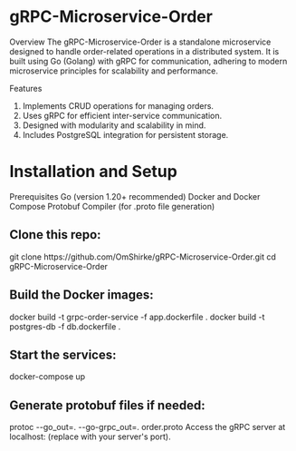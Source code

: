# gRPC-Microservice-Order
Overview
The gRPC-Microservice-Order is a standalone microservice designed to handle order-related operations in a distributed system. It is built using Go (Golang) with gRPC for communication, adhering to modern microservice principles for scalability and performance.

Features
1. Implements CRUD operations for managing orders.
2. Uses gRPC for efficient inter-service communication.
3. Designed with modularity and scalability in mind.
4. Includes PostgreSQL integration for persistent storage.

# Installation and Setup

Prerequisites
Go (version 1.20+ recommended)
Docker and Docker Compose
Protobuf Compiler (for .proto file generation)

<h2>Clone this repo:</h2>
git clone https://github.com/OmShirke/gRPC-Microservice-Order.git
cd gRPC-Microservice-Order

<h2>Build the Docker images:</h2>
docker build -t grpc-order-service -f app.dockerfile .
docker build -t postgres-db -f db.dockerfile .

<h2>Start the services:</h2>
docker-compose up

<h2>Generate protobuf files if needed:</h2>
protoc --go_out=. --go-grpc_out=. order.proto
Access the gRPC server at localhost:<port> (replace <port> with your server's port).
